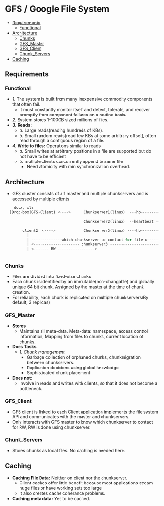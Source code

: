 # GFS / Google File System

- [Requirements](#Requirements)
  - [Functional](#Functional)
- [Architecture](#Architecture)
  - [Chunks](#Chunks)
  - [GFS_Master](#GFS_Master)
  - [GFS_Client](#GFS_Client)
  - [Chunk_Servers](#Chunk_Servers)
- [Caching](#Caching) 

## Requirements
### Functional
- _1._ The system is built from many inexpensive commodity components that often fail. 
  - It must constantly monitor itself and detect, tolerate, and recover promptly from component failures on a routine basis. 
- _2._ System stores 1-100GB sized millions of files.
- **_3._ Reads:**
  - _a._ Large reads(reading hundreds of KBs).
  - _b._ Small random reads(read few KBs at some arbitrary offset), often read through a contiguous region of a file.
- _4._ **Write to files:** Operations similar to reads
  - _a._ Small writes at arbitrary positions in a file are supported but do not have to be efficient
  - _b._ mutliple clients concurrently append to same file
    - Need atomicity with min synchronization overhead.

## Architecture
- GFS cluster consists of a 1 master and multiple chunkservers and is accessed by multiple clients
```c
    docx, xls
  [Drop-box]GFS-Client1 <---->      Chunkserver1(linux)  ---hb-----------
                                                                        |
                                    Chunkserver2(linux)  --heartbeat -- GFS-Master
                                                                        |
        client2	 <---->             Chunkserver3(linux)	----hb----------
          |
          | --------------which chunkserver to contact for file-x----------->
          | <--------------------- chunkserver3 ----------------------------
          | <------- RW ----------------->
          
```
### Chunks
  - Files are divided into fixed-size chunks
  - Each chunk is identified by an immutable(non-changable) and globally unique 64 bit chunk. Assigned by the master at the time of chunk creation.
  - For reliability, each chunk is replicated on multiple chunkservers(By default, 3 replicas)
### GFS_Master
  - **Stores**
    - Maintains all meta-data. Meta-data: namespace, access control information, Mapping from files to chunks, current location of chunks.
  - **Does Tasks**
    - _1. Chunk management_
      - Garbage collection of orphaned chunks, chunkmigration between chunkservers.
      - Replication decisions using global knowledge
      - Sophisticated chunk placement
  - **Does not:**
    - Involve in reads and writes with clients, so that it does not become a bottleneck.
### GFS_Client
  - GFS client is linked to each Client application implements the file system API and communicates with the master and chunkservers.
  - Only interacts with GFS master to know which chunkserver to contact for RW, RW is done using chunkserver.
### Chunk_Servers
  -  Stores chunks as local files. No caching is needed here.

## Caching
- **Caching File Data:** Neither on client nor the chunkserver. 
  - Client caches offer little benefit because most applications stream huge files or have working sets too large.
  - It also creates cache coherance problems.
- **Caching meta data:** Yes
to be cached.
